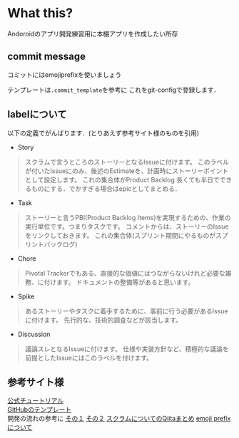 # What this?

Andoroidのアプリ開発練習用に本棚アプリを作成したい所存

## commit message
コミットにはemojiprefixを使いましょう

テンプレートは`.commit_template`を参考に
これをgit-configで登録します．

## labelについて
以下の定義でがんばります．(とりあえず参考サイト様のものを引用)

- Story
> スクラムで言うところのストーリーとなるIssueに付けます。
> このラベルが付いたIssueにのみ、後述のEstimateを、計画時にストーリーポイントとして設定します。
これの集合体がProduct Backlog
長くても半日でできるものにする．でかすぎる場合はepicとしてまとめる．

- Task
> ストーリーと言うPBI(Product Backlog Items)を実現するための、作業の実行単位です。つまりタスクです。
> コメントからは、ストーリーのIssueをリンクしておきます。
これの集合体(スプリント期間にやるものがスプリントバックログ)

- Chore
> Pivotal Trackerでもある、直接的な価値にはつながらないけれど必要な雑務、に付けます。
> ドキュメントの整備等があると思います。

- Spike
> あるストーリーやタスクに着手するために、事前に行う必要があるIssueに付けます。
> 先行的な、技術的調査などが該当します。

- Discussion
> 議論スレとなるIssueに付けます。
> 仕様や実装方針など、積極的な議論を前提としたIssueにはこのラベルを付けます。

## 参考サイト様

[公式チュートリアル](https://developer.android.com/training/basics/firstapp/?hl=ja)  
[GitHubのテンプレート](https://qiita.com/suzuki-hoge/items/3a568dff36fd981082ba)  
開発の流れの参考に
[その１](https://dev.classmethod.jp/project-management/remote-work-with-github/)
[その２](https://dev.classmethod.jp/etc/github-discussion-sidebar/)
[スクラムについてのQiitaまとめ](https://qiita.com/kamesennin/items/955e0c14a63cc140267e)
[emoji prefixについて](https://goodpatch.com/blog/beautiful-commits-with-emojis/)
